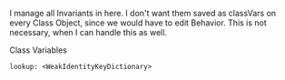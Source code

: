 I manage all Invariants in here. I don't want them saved as classVars on every Class Object, since we would have to edit Behavior. This is not necessary, when I can handle this as well.

Class Variables

	lookup: <WeakIdentityKeyDictionary>